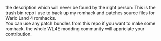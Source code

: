 the description which will never be found by the right person: 
This is the trash bin repo i use to back up my romhack and patches source files for Wario Land 4 romhacks.  
You can use any patch bundles from this repo if you want to make some romhack. the whole WL4E modding community will appriciate your contribution.
